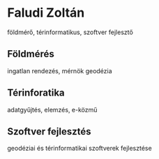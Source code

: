 # Faludi Zoltán

földmérő, térinformatikus, szoftver fejlesztő

## Földmérés

ingatlan rendezés, mérnök geodézia

## Térinforatika

adatgyűjtés, elemzés, e-közmű

## Szoftver fejlesztés

geodéziai és térinformatikai szoftverek fejlesztése

<!---
faludiz/faludiz is a ✨ special ✨ repository because its `README.md` (this file) appears on your GitHub profile.
You can click the Preview link to take a look at your changes.
--->
